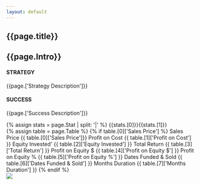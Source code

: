 ```yaml
---
layout: default
---
```


<section class="ew-where-we-work">
  <div class="wrapper">
    <div class="flex-case">
        <div class="left">
            <h1 class="white case-headline">{{page.title}}</h1>
            <h2 class="boosted">{{page.Intro}}</h2>
            <h4 class="white">STRATEGY</h4>
            <p class="white">{{page.['Strategy Description']}}</p>
            <h4 class="white">SUCCESS</h4>
            <p class="white">{{page.['Success Description']}}</p>
            <div class="stat">
                {% assign stats = page.Stat | split: '|' %}
                <span class="stat-number">{{stats.[0]}}</span><span class="stat-caption">{{stats.[1]}}</span>
            </div>
            <div class="table">
                {% assign table = page.Table %}
                {% if table.[0]['Sales Price'] %}
                    <span class="tb-rw">Sales Price <span class="tb-rw-info">{{ table.[0]['Sales Price']}}</span></span>
                    <span class="tb-rw">Profit on Cost <span class="tb-rw-info">{{ table.[1]['Profit on Cost'] }}</span></span>
                    <span class="tb-rw">Equity Invested' <span class="tb-rw-info">{{ table.[2]['Equity Invested'] }}</span></span>
                    <span class="tb-rw">Total Return <span class="tb-rw-info">{{ table.[3]['Total Return'] }}</span></span>
                    <span class="tb-rw">Profit on Equity $ <span class="tb-rw-info">{{ table.[4]['Profit on Equity $'] }}</span></span>
                    <span class="tb-rw">Profit on Equity % <span class="tb-rw-info">{{ table.[5]['Profit on Equity %'] }}</span></span>
                    <span class="tb-rw">Dates Funded & Sold <span class="tb-rw-info">{{ table.[6]['Dates Funded & Sold'] }}</span></span>
                    <span class="tb-rw">Months Duration <span class="tb-rw-info">{{ table.[7]['Months Duration'] }}</span></span>
                {% endif %}
            </div>
        </div>
        <div class="right">
            <img src="{{page.['Cover Image']}}">
        </div>
    </div>
    
  </div>
</section>
